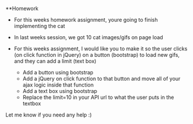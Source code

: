 **Homework

* For this weeks homework assignment, youre going to finish implementing the cat

* In last weeks session, we got 10 cat images/gifs on page load

* For this weeks assignment, I would like you to make it so the user clicks (on click function in jQuery) on a button (bootstrap) to load new gifs, and they can add a limit (text box) 

    - Add a button using bootstrap
    - Add a jQuery on click function to that button and move all of your ajax logic inside that function
    - Add a text box using bootstrap
    - Replace the limit=10 in your API url to what the user puts in the textbox
    
Let me know if you need any help :)
